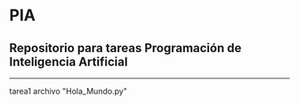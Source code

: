 # PIA

## Repositorio para tareas Programación de Inteligencia Artificial
***
tarea1 archivo "Hola_Mundo.py" 
